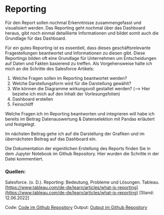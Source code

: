 # Reporting
Für den Report sollen nochmal Erkenntnisse zusammengefasst und visualisiert werden. Das Reporting geht nochmal über das Dashboard heraus, gibt noch einmal detaillierte Informationen und bildet somit auch die Grundlage für das Dashboard. 

Für ein gutes Reporting ist es essentiell, dass dieses geschäftsrelevante Fragestellungen beantwortet und Informationen zu diesen gibt. Diese Reportings bilden oft eine Grundlage für Unternehmen um Entscheidungen auf Daten und Fakten basierend zu treffen. Als Vorgehensweise halte ich mich an die Schritte des Salesforce Artikels:
1. Welche Fragen sollen im Reporting beantwortet werden?
2. Welche Darstellungsform wird für die Darstellung gewählt?
3. Wie können die Diagramme wirkungsvoll gestaltet werden? (--> Hier beziehe ich mich auf den Inhalt der Vorlesungsfolien)
4. Dashboard erstellen 
5. Feinschliff

Welche Fragen ich im Reporting beantworten und integrieren will habe ich bereits im Beitrag Datenauswertung & Datenselektion mit Pandas erläutert und festgelegt. 

Im nächsten Beitrag gehe ich auf die Darstellung der Grafiken und im übernächsten Beitrag auf das Dashboard ein. 

Die Dokumentation der eigentlichen Erstellung des Reports finden Sie in dem Jupyter Notebook im Github Repository. Hier wurden die Schritte in der Datei kommentiert. 

### Quellen:
Salesforce. (o. D.). Reporting: Bedeutung, Probleme und Lösungen. Tableau. [https://www.tableau.com/de-de/learn/articles/what-is-reporting](https://www.tableau.com/de-de/learn/articles/what-is-reporting) [Stand: 12.06.2022]

Code: [Code im Github Repository](https://github.com/Marenabele/dokumentation_ted/blob/main/Code/reportlab.ipynb)
Output: [Output im Github Repository](https://github.com/Marenabele/dokumentation_ted/blob/main/Code/TED-Talk-Explorer-Report_reportlab.pdf)